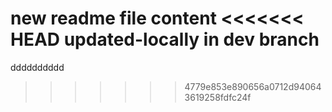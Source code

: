 new readme file content
<<<<<<< HEAD
updated-locally in dev branch
=======
dddddddddd
>>>>>>> 4779e853e890656a0712d940643619258fdfc24f
